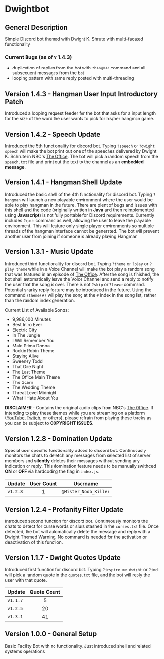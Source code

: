 # Dwightbot
## General Description
Simple Discord bot themed with Dwight K. Shrute with multi-facated functionality

### Current Bugs (as of v 1.4.3)
- duplication of replies from the bot with `?hangman` command and all subsequent messages from the bot
- looping pattern with same reply posted with multi-threading

## Version 1.4.3 - Hangman User Input Introductory Patch
Introduced a looping request feeder for the bot that asks for a input length for the size of the word the user wants to pick for his/her hangman game.

## Version 1.4.2 - Speech Update
Introduced the 5th functionality for discord bot.
Typing `?speech` or `?dwight speech` will make the bot print out one of the speeches delivered by Dwight K. Schrute in NBC's [The Office](https://www.peacocktv.com/stream-tv/the-office). The bot will pick a random speech from the `speech.txt` file and print out the text to the channel as an **embedded message**.

## Version 1.4.1 - Hangman Shell Update
Introduced the basic shell of the 4th functionality for discord bot.
Typing `?hangman` will launch a new playable environment where the user would be able to play hangman in the future. There are plent of bugs and issues with this shell and the code (originally written in **Java** and then reimplemented using **Javascript**) is not fully portable for Discord requirements. Currently includes `?quit` command as well, allowing the user to leave the playable environment. This will feature only single player environments so multiple threads of the hangman interface cannot be generated. The bot will prevent another user from joining if someone is already playing Hangman

## Version 1.3.1 - Music Update
Introduced third functionality for discord bot.
Typing `?theme` or `?play` or `?play theme` while in a Voice Channel will make the bot play a random song that was featured in an episode of [The Office](https://www.peacocktv.com/stream-tv/the-office). After the song is finished, the bot shall automatically leave the Voice Channel and send a reply to notify the user that the song is over. There is not `?skip` or `?leave` command. Potential snarky reply feature may be introduced in the future. Using the command `?theme(#)` will play the song at the `#` index in the song list, rather than the random index generation.

Current List of Available Songs:
- 9,986,000 Minutes
- Best Intro Ever
- Electric City
- In The Jungle
- I Will Remember You
- Male Prima Donna
- Rockin Robin Theme
- Staying Alive
- Sweeney Todd
- That One Night
- The Last Theme
- The Office Main Theme
- The Scarn
- The Wedding Theme
- Threat Level Midnight
- What I Hate About You

**DISCLAIMER** - Contains the original audio clips from NBC's [The Office](https://www.peacocktv.com/stream-tv/the-office). If intending to play these themes while you are streaming on a platform ([YouTube](https://www.youtube.com), [Twitch](https://www.twitch.tv/), or others), please refrain from playing these tracks as you can be subject to **COPYRIGHT ISSUES**.

## Version 1.2.8 - Domination Update
Special user specific functionality added to discord bot.
Continuously monitors the chats to detetch any messages from selected list of server members and **silently** deletes their messages without sending any indication or reply. This domination feature needs to be manually swithced **ON** or **OFF** via hardcoding the flag in `index.js`.

| Update | User Count | Username |
| :--- | :---: | :---: |
| `v1.2.8` | 1 | `@Mister_Noob_Killer` |

## Version 1.2.4 - Profanity Filter Update
Introduced second function for discord bot.
Continuously monitors the chats to detect for curse words or slurs stashed in the `curses.txt` file. Once detected, the bot will automatically delete the message and reply with a Dwight Themed Warning. No command is needed for the activation or deactivation of this function.

## Version 1.1.7 - Dwight Quotes Update
Introduced first function for discord bot.
Typing `?inspire me dwight` or `?imd` will pick a random quote in the `quotes.txt` file, and the bot will reply the user with that quote.

| Update | Quote Count |
| --- | :---: |
| `v1.1.7` | 5 |
| `v1.2.5` | 20 |
| `v1.3.1` | 41 | 

## Version 1.0.0 - General Setup
Basic Facility Bot with no functionality. Just introduced shell and related systems operations